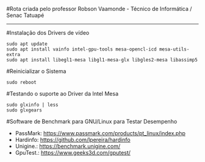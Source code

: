 #Rota criada pelo professor Robson Vaamonde - Técnico de Informática / Senac Tatuapé

____________________

#Instalação dos Drivers de vídeo

```
sudo apt update
sudo apt install vainfo intel-gpu-tools mesa-opencl-icd mesa-utils-extra
sudo apt install libegl1-mesa libgl1-mesa-glx libgles2-mesa libassimp5
```

#Reinicializar o Sistema

```
sudo reboot
```

#Testando o suporte ao Driver da Intel Mesa

```
sudo glxinfo | less
sudo glxgears
```

#Software de Benchmark para GNU/Linux para Testar Desempenho
 - PassMark: https://www.passmark.com/products/pt_linux/index.php
 - Hardinfo: https://github.com/lpereira/hardinfo
 - Unigine.: https://benchmark.unigine.com/
 - GpuTest.: https://www.geeks3d.com/gputest/
